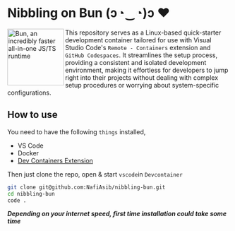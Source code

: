 # Nibbling on Bun (ɔ◔‿◔)ɔ ♥

<img align="left" alt="Bun, an incredibly faster all-in-one JS/TS runtime" width="128rem" src="https://camo.githubusercontent.com/cc7b5924f05d4f0743ce6d7969405545cb997e58dec5f9d5f8718011c7d446ae/68747470733a2f2f62756e2e73682f6c6f676f4032782e706e67" />

This repository serves as a Linux-based quick-starter development container tailored for use with Visual Studio Code's `Remote - Containers` extension and `GitHub Codespaces`. It streamlines the setup process, providing a consistent and isolated development environment, making it effortless for developers to jump right into their projects without dealing with complex setup procedures or worrying about system-specific configurations.

## How to use

You need to have the following `things` installed,

- VS Code
- Docker
- [Dev Containers Extension](https://marketplace.visualstudio.com/items?itemName=ms-vscode-remote.remote-containers)

Then just clone the repo, open & start `vscode`in `Devcontainer`

```bash
git clone git@github.com:NafiAsib/nibbling-bun.git
cd nibbling-bun
code .
```

***Depending on your internet speed, first time installation could take some time***
